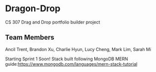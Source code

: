 # Dragon-Drop
CS 307 Drag and Drop portfolio builder project
## Team Members
Ancil Trent, Brandon Xu, Charlie Hyun, Lucy Cheng, Mark Lim, Sarah Mi


Starting Sprint 1 Soon!
Stack built following MongoDB MERN guide:https://www.mongodb.com/languages/mern-stack-tutorial
